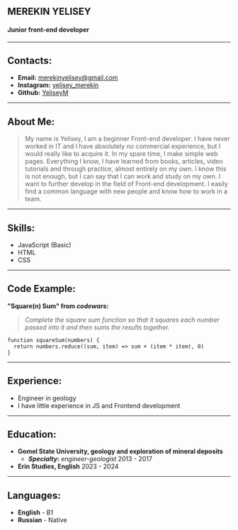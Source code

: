 ## MEREKIN YELISEY
#### Junior front-end developer

***

## Contacts:
* **Email:** merekinyelisey@gmail.com
* **Instagram:** [yelisey_merekin](https://www.instagram.com/yelisey_merekin/)
* **Github:** [YeliseyM](https://github.com/YeliseyM)

***

## About Me:
>My name is Yelisey, I am a beginner Front-end developer. I have never worked in IT and I have absolutely no commercial experience, but I would really like to acquire it.
In my spare time, I make simple web pages. Everything I know, I have learned from books, articles, video tutorials and through practice, almost entirely on my own. I know this is not enough, but I can say that I can work and study on my own.
I want to further develop in the field of Front-end development.
I easily find a common language with new people and know how to work in a team.

***

## Skills:
* JavaScript (Basic)
* HTML
* CSS

***

## Code Example:
**"Square(n) Sum" from *codewars*:**
>*Complete the square sum function so that it squares each number passed into it and then sums the results together.*

```
function squareSum(numbers) {
  return numbers.reduce((sum, item) => sum + (item * item), 0)
}
```

***

## Experience:
* Engineer in geology
* I have little experience in JS and Frontend development

***

## Education:
* **Gomel State University, geology and exploration of mineral deposits**
  * ***Specialty:*** *engineer-geologist*
  2013 - 2017
* **Erin Studies, English**
  2023 - 2024

***

## Languages:
* **English** - B1
* **Russian** - Native